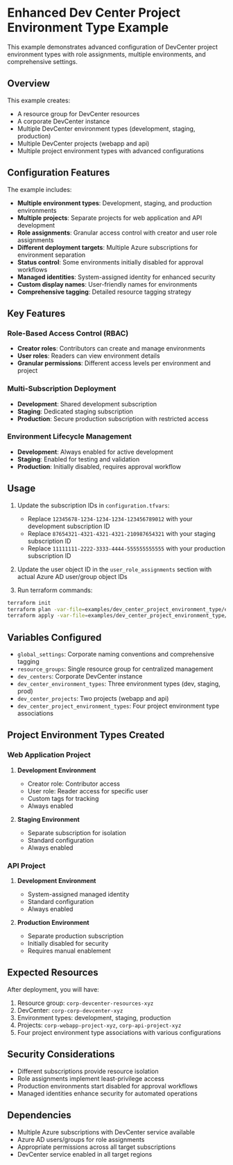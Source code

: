 # Enhanced Dev Center Project Environment Type Example

This example demonstrates advanced configuration of DevCenter project environment types with role assignments, multiple environments, and comprehensive settings.

## Overview

This example creates:

- A resource group for DevCenter resources
- A corporate DevCenter instance
- Multiple DevCenter environment types (development, staging, production)
- Multiple DevCenter projects (webapp and api)
- Multiple project environment types with advanced configurations

## Configuration Features

The example includes:

- **Multiple environment types**: Development, staging, and production environments
- **Multiple projects**: Separate projects for web application and API development
- **Role assignments**: Granular access control with creator and user role assignments
- **Different deployment targets**: Multiple Azure subscriptions for environment separation
- **Status control**: Some environments initially disabled for approval workflows
- **Managed identities**: System-assigned identity for enhanced security
- **Custom display names**: User-friendly names for environments
- **Comprehensive tagging**: Detailed resource tagging strategy

## Key Features

### Role-Based Access Control (RBAC)

- **Creator roles**: Contributors can create and manage environments
- **User roles**: Readers can view environment details
- **Granular permissions**: Different access levels per environment and project

### Multi-Subscription Deployment

- **Development**: Shared development subscription
- **Staging**: Dedicated staging subscription  
- **Production**: Secure production subscription with restricted access

### Environment Lifecycle Management

- **Development**: Always enabled for active development
- **Staging**: Enabled for testing and validation
- **Production**: Initially disabled, requires approval workflow

## Usage

1. Update the subscription IDs in `configuration.tfvars`:
   - Replace `12345678-1234-1234-1234-123456789012` with your development subscription ID
   - Replace `87654321-4321-4321-4321-210987654321` with your staging subscription ID
   - Replace `11111111-2222-3333-4444-555555555555` with your production subscription ID

2. Update the user object ID in the `user_role_assignments` section with actual Azure AD user/group object IDs

3. Run terraform commands:

```bash
terraform init
terraform plan -var-file=examples/dev_center_project_environment_type/enhanced_case/configuration.tfvars
terraform apply -var-file=examples/dev_center_project_environment_type/enhanced_case/configuration.tfvars
```

## Variables Configured

- `global_settings`: Corporate naming conventions and comprehensive tagging
- `resource_groups`: Single resource group for centralized management
- `dev_centers`: Corporate DevCenter instance
- `dev_center_environment_types`: Three environment types (dev, staging, prod)
- `dev_center_projects`: Two projects (webapp and api)
- `dev_center_project_environment_types`: Four project environment type associations

## Project Environment Types Created

### Web Application Project

1. **Development Environment**
   - Creator role: Contributor access
   - User role: Reader access for specific user
   - Custom tags for tracking
   - Always enabled

2. **Staging Environment**
   - Separate subscription for isolation
   - Standard configuration
   - Always enabled

### API Project

1. **Development Environment**
   - System-assigned managed identity
   - Standard configuration
   - Always enabled

2. **Production Environment**
   - Separate production subscription
   - Initially disabled for security
   - Requires manual enablement

## Expected Resources

After deployment, you will have:

1. Resource group: `corp-devcenter-resources-xyz`
2. DevCenter: `corp-corp-devcenter-xyz`
3. Environment types: development, staging, production
4. Projects: `corp-webapp-project-xyz`, `corp-api-project-xyz`
5. Four project environment type associations with various configurations

## Security Considerations

- Different subscriptions provide resource isolation
- Role assignments implement least-privilege access
- Production environments start disabled for approval workflows
- Managed identities enhance security for automated operations

## Dependencies

- Multiple Azure subscriptions with DevCenter service available
- Azure AD users/groups for role assignments
- Appropriate permissions across all target subscriptions
- DevCenter service enabled in all target regions
